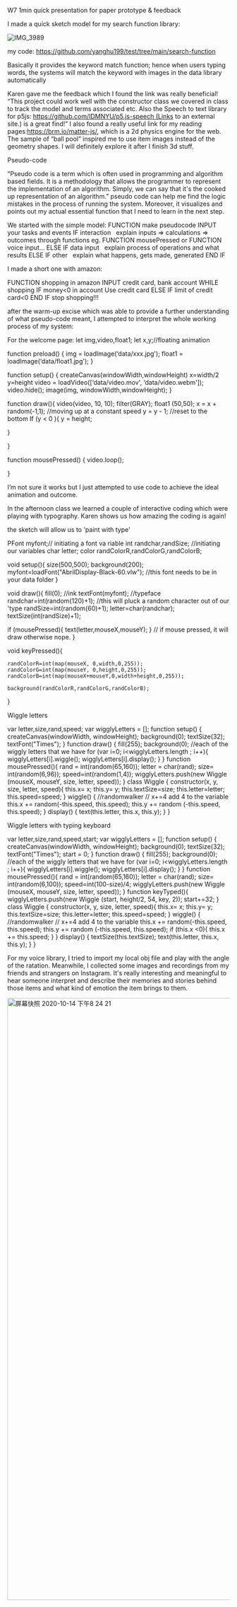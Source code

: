 W7
1min quick presentation for paper prototype & feedback

I made a quick sketch model for my search function library:

![IMG_3989](https://user-images.githubusercontent.com/68723373/96478977-eacbf300-126a-11eb-9427-57a134fd52a8.GIF)

my code: https://github.com/yanghu199/test/tree/main/search-function

Basically it provides the keyword match function; hence when users typing words, the systems will match the keyword with images in the data library automatically

Karen gave me the feedback which I found the link was really beneficial!
“This project could work well with the constructor class we covered in class to track the model and terms associated etc. Also the Speech to text library for p5js: https://github.com/IDMNYU/p5.js-speech (Links to an external site.) is a great find!”
I also found a really useful link for my reading pages:https://brm.io/matter-js/,  which is a 2d physics engine for the web. The sample of “ball pool” inspired me to use item images instead of the geometry shapes. I will definitely explore it after I finish 3d stuff.

Pseudo-code

“Pseudo code is a term which is often used in programming and algorithm based fields. It is a methodology that allows the programmer to represent the implementation of an algorithm. Simply, we can say that it's the cooked up representation of an algorithm.”
pseudo code can help me find the logic mistakes in the process of running the system. Moreover, it visualizes and points out my actual essential function that I need to learn in the next step.

We started with the simple model:
FUNCTION make pseudocode
INPUT your tasks and events
IF interaction
  explain inputs => calculations => outcomes through functions eg. FUNCTION mousePressed or FUNCTION voice input...
ELSE IF data input
  explain process of operations and what results
ELSE IF other
  explain what happens, gets made, generated
END IF

I made a short one with amazon:

FUNCTION shopping in amazon
INPUT credit card, bank account
WHILE shopping
IF money<0 in account
Use credit card
ELSE IF limit of credit card<0
END IF stop shopping!!!

after the warm-up excise which was able to provide a further understanding of what pseudo-code meant, I attempted to interpret the whole working process of my system:

For the welcome page:
let img,video,float1;
let x,y;//floating animation

function preload() {
img = loadImage(‘data/xxx.jpg');
float1 = loadImage(‘data/float1.jpg');
}

function setup() {
createCanvas(windowWidth,windowHeight)
x=width/2
y=height
video = loadVideo([‘data/video.mov', ‘data/video.webm']);
video.hide(); 
   image(img, windowWidth,windowHeight);
}

function draw(){
video(video, 10, 10); 
  filter(GRAY);
float1 (50,50);
x = x + random(-1,1);
//moving up at a constant speed
y = y - 1;
//reset to the bottom
If (y < 0 ){
y = height;

}

}

function mousePressed() {
 video.loop(); 

}

I’m not sure it works but I just attempted to use code to achieve the ideal animation and outcome.

In the afternoon class we learned a couple of interactive coding which were playing with typography. Karen shows us how amazing the coding is again!

the sketch will allow us to 'paint with type'

PFont myfont;// initiating a font va riable
int randchar,randSize; //initiating our variables
char letter;
color randColorR,randColorG,randColorB;

void setup(){
  size(500,500);
  background(200);
  myfont=loadFont("AbrilDisplay-Black-60.vlw"); //this font needs to be in your data folder
}


void draw(){
  fill(0);  //ink
  textFont(myfont); //typeface
  randchar=int(random(120)+1); //this will pluck a random character out of our 'type
  randSize=int(random(60)+1);
  letter=char(randchar);
  textSize(int(randSize)+1);
  
  if (mousePressed){
  text(letter,mouseX,mouseY);
  } // if mouse pressed, it will draw otherwise nope.
}


void keyPressed(){
  
    randColorR=int(map(mouseX, 0,width,0,255));
    randColorG=int(map(mouseY, 0,height,0,255));
    randColorB=int(map(mouseX+mouseY,0,width+height,0,255));
    
    background(randColorR,randColorG,randColorB);
}


Wiggle letters

var letter,size,rand,speed;
var wigglyLetters = [];
function setup() {
  createCanvas(windowWidth, windowHeight);
  background(0);
  textSize(32);
  textFont("Times");
}
function draw() {
  fill(255);
  background(0);
  //each of the wiggly letters that we have
  for (var i=0; i<wigglyLetters.length ; i++){
    wigglyLetters[i].wiggle();
    wigglyLetters[i].display();
  }
}
function mousePressed(){
   rand = int(random(65,160));
   letter = char(rand);
   size= int(random(6,96));
   speed=int(random(1,4));
   wigglyLetters.push(new Wiggle (mouseX, mouseY, size, letter, speed));
}
class Wiggle {
 constructor(x, y, size, letter, speed){
   this.x= x;
   this.y= y;
   this.textSize=size;
   this.letter=letter;
   this.speed=speed;
 }
 wiggle() {  //randomwalker
   // x+=4  add 4 to the variable
   this.x += random(-this.speed, this.speed);
   this.y += random (-this.speed, this.speed);
 }
 display() {
   text(this.letter, this.x, this.y);
 }
}


Wiggle letters with typing keyboard

var letter,size,rand,speed,start;
var wigglyLetters = [];
function setup() {
  createCanvas(windowWidth, windowHeight);
  background(0);
  textSize(32);
  textFont("Times");
    start = 0;
}
function draw() {
  fill(255);
  background(0);
  //each of the wiggly letters that we have
  for (var i=0; i<wigglyLetters.length ; i++){
    wigglyLetters[i].wiggle();
    wigglyLetters[i].display();
  }
}
function mousePressed(){
   rand = int(random(65,160));
   letter = char(rand);
   size= int(random(6,100));
   speed=int(100-size)/4;
   wigglyLetters.push(new Wiggle (mouseX, mouseY, size, letter, speed));
}
function keyTyped(){
  wigglyLetters.push(new Wiggle (start, height/2, 54, key, 2));
  start+=32;
}
class Wiggle {
 constructor(x, y, size, letter, speed){
   this.x= x;
   this.y= y;
   this.textSize=size;
   this.letter=letter;
   this.speed=speed;
 }
 wiggle() {  //randomwalker
   // x+=4  add 4 to the variable
   this.x += random(-this.speed, this.speed);
   this.y += random (-this.speed, this.speed);
   if (this.x <0){
     this.x += this.speed;
   }
 }
 display() {
   textSize(this.textSize);
   text(this.letter, this.x, this.y);
 }
}

For my voice library, I tried to import my local obj file and play with the angle of the ratation. Meanwhile, I collected some images and recordings from my friends and strangers on Instagram. It's really interesting and meaningful to hear someone interpret and describe their memories and stories behind those items and what kind of emotion the item brings to them. 

<img width="1362" alt="屏幕快照 2020-10-14 下午8 24 21" src="https://user-images.githubusercontent.com/68723373/96479661-d76d5780-126b-11eb-8e7a-3382d0165c03.png">


